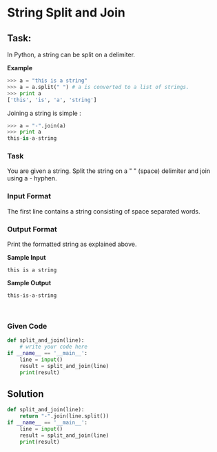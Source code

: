 # String Split and Join
## Task:

In Python, a string can be split on a delimiter.

**Example**

```python
>>> a = "this is a string"
>>> a = a.split(" ") # a is converted to a list of strings.
>>> print a
['this', 'is', 'a', 'string']
```

Joining a string is simple :

```python
>>> a = "-".join(a)
>>> print a
this-is-a-string
```


### Task

You are given a string. Split the string on a " " (space) delimiter and join using a - hyphen.

### Input Format

The first line contains a string consisting of space separated words.

### Output Format

Print the formatted string as explained above.


**Sample Input**

```
this is a string
```

**Sample Output**

```
this-is-a-string
```


<br>


### Given Code

```python
def split_and_join(line):
    # write your code here
if __name__ == '__main__':
    line = input()
    result = split_and_join(line)
    print(result)
```


## Solution

```python
def split_and_join(line):
    return "-".join(line.split())
if __name__ == '__main__':
    line = input()
    result = split_and_join(line)
    print(result)
```
